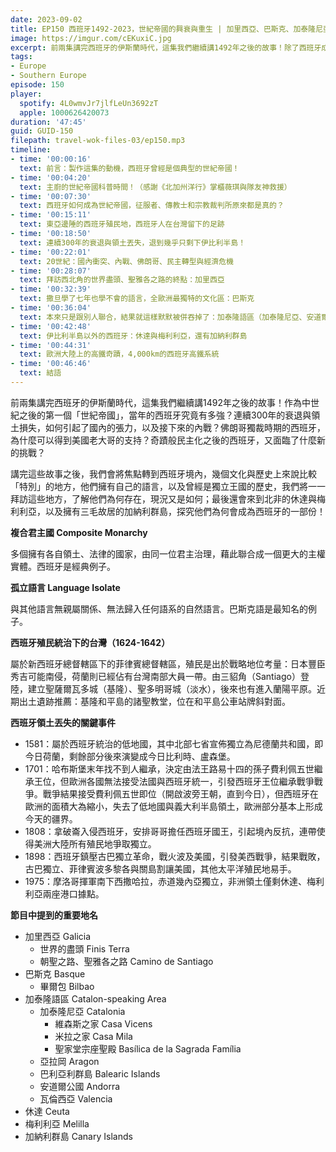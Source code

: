 ```yaml
---
date: 2023-09-02
title: EP150 西班牙1492-2023，世紀帝國的興衰與重生 | 加里西亞、巴斯克、加泰隆尼亞、休達、梅利利亞
image: https://imgur.com/cEKuxiC.jpg
excerpt: 前兩集講完西班牙的伊斯蘭時代，這集我們繼續講1492年之後的故事！除了西班牙成為世紀帝國、衰弱與重生的故事，我們也會拜訪西班牙境內幾個文化與歷史上來說比較「特別」的地方，了解他們的來龍去脈，以及去旅行可以看到什麼！
tags:
- Europe
- Southern Europe
episode: 150
player:
  spotify: 4L0wmvJr7jlfLeUn3692zT
  apple: 1000626420073
duration: '47:45'
guid: GUID-150
filepath: travel-wok-files-03/ep150.mp3
timeline:
- time: '00:00:16'
  text: 前言：製作這集的動機，西班牙曾經是個典型的世紀帝國！
- time: '00:04:20'
  text: 主廚的世紀帝國科普時間！（感謝《北加州洋行》掌櫃薇琪與隊友神救援）
- time: '00:07:30'
  text: 西班牙如何成為世紀帝國，征服者、傳教士和宗教裁判所原來都是真的？
- time: '00:15:11'
  text: 東亞邊陲的西班牙殖民地，西班牙人在台灣留下的足跡
- time: '00:18:50'
  text: 連續300年的衰退與領土丟失，退到幾乎只剩下伊比利半島！
- time: '00:22:01'
  text: 20世紀：國內衝突、內戰、佛朗哥、民主轉型與經濟危機
- time: '00:28:07'
  text: 拜訪西北角的世界盡頭、聖雅各之路的終點：加里西亞
- time: '00:32:39'
  text: 撒旦學了七年也學不會的語言，全歐洲最獨特的文化區：巴斯克
- time: '00:36:04'
  text: 本來只是跟別人聯合，結果就這樣默默被併吞掉了：加泰隆語區（加泰隆尼亞、安道爾、瓦倫西亞）
- time: '00:42:48'
  text: 伊比利半島以外的西班牙：休達與梅利利亞，還有加納利群島
- time: '00:44:31'
  text: 歐洲大陸上的高鐵奇蹟，4,000km的西班牙高鐵系統
- time: '00:46:46'
  text: 結語
---
```

前兩集講完西班牙的伊斯蘭時代，這集我們繼續講1492年之後的故事！作為中世紀之後的第一個「世紀帝國」，當年的西班牙究竟有多強？連續300年的衰退與領土損失，如何引起了國內的張力，以及接下來的內戰？佛朗哥獨裁時期的西班牙，為什麼可以得到美國老大哥的支持？奇蹟般民主化之後的西班牙，又面臨了什麼新的挑戰？

講完這些故事之後，我們會將焦點轉到西班牙境內，幾個文化與歷史上來說比較「特別」的地方，他們擁有自己的語言，以及曾經是獨立王國的歷史，我們將一一拜訪這些地方，了解他們為何存在，現況又是如何；最後還會來到北非的休達與梅利利亞，以及擁有三毛故居的加納利群島，探究他們為何會成為西班牙的一部份！

**複合君主國 Composite Monarchy**

多個擁有各自領土、法律的國家，由同一位君主治理，藉此聯合成一個更大的主權實體。西班牙是經典例子。

**孤立語言 Language Isolate**

與其他語言無親屬關係、無法歸入任何語系的自然語言。巴斯克語是最知名的例子。

**西班牙殖民統治下的台灣（1624-1642）**

屬於新西班牙總督轄區下的菲律賓總督轄區，殖民是出於戰略地位考量：日本豐臣秀吉可能南侵，荷蘭則已經佔有台灣南部大員一帶。由三貂角（Santiago）登陸，建立聖薩爾瓦多城（基隆）、聖多明哥城（淡水），後來也有進入蘭陽平原。近期出土遺跡推薦：基隆和平島的諸聖教堂，位在和平島公車站牌斜對面。

**西班牙領土丟失的關鍵事件**

* 1581：屬於西班牙統治的低地國，其中北部七省宣佈獨立為尼德蘭共和國，即今日荷蘭，剩餘部分後來演變成今日比利時、盧森堡。
* 1701：哈布斯堡末年找不到人繼承，決定由法王路易十四的孫子費利佩五世繼承王位，但歐洲各國無法接受法國與西班牙統一，引發西班牙王位繼承戰爭戰爭。戰爭結果接受費利佩五世即位（開啟波旁王朝，直到今日），但西班牙在歐洲的面積大為縮小，失去了低地國與義大利半島領土，歐洲部分基本上形成今天的疆界。
* 1808：拿破崙入侵西班牙，安排哥哥擔任西班牙國王，引起境內反抗，連帶使得美洲大陸所有殖民地爭取獨立。
* 1898：西班牙鎮壓古巴獨立革命，戰火波及美國，引發美西戰爭，結果戰敗，古巴獨立、菲律賓波多黎各與關島割讓美國，其他太平洋殖民地易手。
* 1975：摩洛哥揮軍南下西撒哈拉，赤道幾內亞獨立，非洲領土僅剩休達、梅利利亞兩座港口據點。

**節目中提到的重要地名**

* 加里西亞 Galicia
  * 世界的盡頭 Finis Terra
  * 朝聖之路、聖雅各之路 Camino de Santiago
* 巴斯克 Basque
  * 畢爾包 Bilbao
* 加泰隆語區 Catalon-speaking Area
  * 加泰隆尼亞 Catalonia
    * 維森斯之家 Casa Vicens
    * 米拉之家 Casa Mila
    * 聖家堂宗座聖殿 Basílica de la Sagrada Família
  * 亞拉岡 Aragon
  * 巴利亞利群島 Balearic Islands
  * 安道爾公國 Andorra
  * 瓦倫西亞 Valencia
* 休達 Ceuta
* 梅利利亞 Melilla
* 加納利群島 Canary Islands